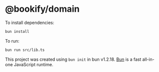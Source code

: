 # @bookify/domain

To install dependencies:

```bash
bun install
```

To run:

```bash
bun run src/lib.ts
```

This project was created using `bun init` in bun v1.2.18. [Bun](https://bun.sh) is a fast all-in-one JavaScript runtime.
